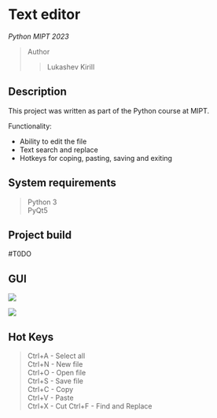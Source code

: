 # Text editor

*Python MIPT 2023*

> Author
>> Lukashev Kirill

## Description

This project was written as part of the Python course at MIPT.

Functionality:
 - Ability to edit the file
 - Text search and replace
 - Hotkeys for coping, pasting, saving and exiting

## System requirements

> Python 3 \
> PyQt5

## Project build

#T0DO

## GUI


![](.img/image_1.png) 

![](image_2.png)

## Hot Keys

> Ctrl+A - Select all \
> Ctrl+N - New file \
> Ctrl+O - Open file \
> Ctrl+S - Save file \
> Ctrl+C - Copy \
> Ctrl+V - Paste \
> Ctrl+X - Cut 
> Ctrl+F - Find and Replace